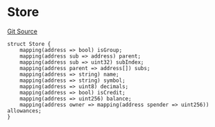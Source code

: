 # Store
[Git Source](https://github.com/CavalRe/cavalre-contracts/blob/b96f8602f431eb4f1948c1233246d58b344ea36f/src/modules/Ledgers/Ledgers.sol)


```solidity
struct Store {
    mapping(address => bool) isGroup;
    mapping(address sub => address) parent;
    mapping(address sub => uint32) subIndex;
    mapping(address parent => address[]) subs;
    mapping(address => string) name;
    mapping(address => string) symbol;
    mapping(address => uint8) decimals;
    mapping(address => bool) isCredit;
    mapping(address => uint256) balance;
    mapping(address owner => mapping(address spender => uint256)) allowances;
}
```

